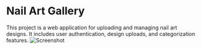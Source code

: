 # Nail Art Gallery
This project is a web application for uploading and managing nail art designs. It includes user authentication, design uploads, and categorization features.
![Screenshot](public/images/screenshot.png)